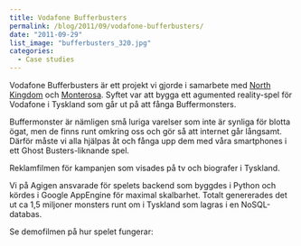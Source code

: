 ```yaml
---
title: Vodafone Bufferbusters
permalink: /blog/2011/09/vodafone-bufferbusters/
date: "2011-09-29"
list_image: "bufferbusters_320.jpg"
categories:
  - Case studies
---
```

Vodafone Bufferbusters är ett projekt vi gjorde i samarbete med [North Kingdom][1] och [Monterosa][2]. Syftet var att bygga ett agumented reality-spel för Vodafone i Tyskland som går ut på att fånga Buffermonsters.

Buffermonster är nämligen små luriga varelser som inte är synliga för blotta ögat, men de finns runt omkring oss och gör så att internet går långsamt. Därför måste vi alla hjälpas åt och fånga upp dem med våra smartphones i ett Ghost Busters-liknande spel.

<!--more-->

Reklamfilmen för kampanjen som visades på tv och biografer i Tyskland.


Vi på Agigen ansvarade för spelets backend som byggdes i Python och kördes i Google AppEngine för maximal skalbarhet. Totalt genererades det ut ca 1,5 miljoner monsters runt om i Tyskland som lagras i en NoSQL-databas.

Se demofilmen på hur spelet fungerar:

 [1]: http://http://www.northkingdom.com/
 [2]: http://monterosa.se/

